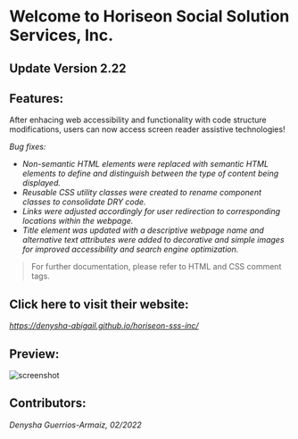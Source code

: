 # Welcome to Horiseon Social Solution Services, Inc.

## Update Version 2.22

## Features:

After enhacing web accessibility and functionality with code structure modifications, users can now access screen reader assistive technologies!

*Bug fixes:* 

- *Non-semantic HTML elements were replaced with semantic HTML elements to define and distinguish between the type of content being displayed.*
- *Reusable CSS utility classes were created to rename component classes to consolidate DRY code.*
- *Links were adjusted accordingly for user redirection to corresponding locations within the webpage.*
- *Title element was updated with a descriptive webpage name and alternative text attributes were added to decorative and simple images for improved accessibility and search engine optimization.*

> For further documentation, please refer to HTML and CSS comment tags.

## Click here to visit their website:
*https://denysha-abigail.github.io/horiseon-sss-inc/*

## Preview:
![screenshot](/assets/images/horiseon-inc-page-demo.png)

## Contributors:
*Denysha Guerrios-Armaiz, 02/2022*